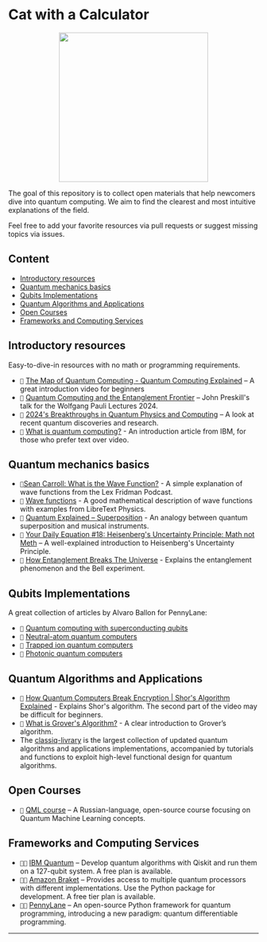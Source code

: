 # Cat with a Calculator

<p align="center">
    <img src="https://github.com/user-attachments/assets/e0d1b8eb-021e-45d1-88bf-f73a949db0e9" width="300" all>
</p>

The goal of this repository is to collect open materials that help newcomers dive into quantum computing. We aim to find the clearest and most intuitive explanations of the field.

Feel free to add your favorite resources via pull requests or suggest missing topics via issues.

## Content

- [Introductory resources](#introductory-resources)
- [Quantum mechanics basics](#quantum-mechanics-basics)
- [Qubits Implementations](#qubits-implementations)
- [Quantum Algorithms and Applications](#quantum-algorithms-and-applications)
- [Open Courses](#open-courses)
- [Frameworks and Computing Services](#frameworks-and-computing-services)


## Introductory resources

Easy-to-dive-in resources with no math or programming requirements.

- `🎥` [The Map of Quantum Computing - Quantum Computing Explained](https://www.youtube.com/watch?v=-UlxHPIEVqA&t=956s) – A great introduction video for beginners
- `🎥` [Quantum Computing and the Entanglement Frontier](https://video.ethz.ch/speakers/pauli/2024/47951dc3-59c0-479d-84d4-c472c68a02f5.html) – John Preskill's talk for the Wolfgang Pauli Lectures 2024.
- `🎥` [2024's Breakthroughs in Quantum Physics and Computing](https://www.youtube.com/watch?v=G0E-SwtfH7s) – A look at recent quantum discoveries and research.
- `📝` [What is quantum computing?](https://www.ibm.com/think/topics/quantum-computing) - An introduction article from IBM, for those who prefer text over video.

## Quantum mechanics basics


- `🎥`[Sean Carroll: What is the Wave Function?](https://www.youtube.com/watch?v=TUFC9V0sA_U) - A simple explanation of wave functions from the Lex Fridman Podcast.
- `📝` [Wave functions](https://phys.libretexts.org/Bookshelves/University_Physics/University_Physics_(OpenStax)/University_Physics_III_-_Optics_and_Modern_Physics_(OpenStax)/07%3A_Quantum_Mechanics/7.02%3A_Wavefunctions) - A good mathematical description of wave functions with examples from LibreText Physics.
- `🎥` [Quantum Explained – Superposition](https://www.youtube.com/watch?v=kmCZMLfo_ak) - An analogy between quantum superposition and musical instruments.
- `🎥` [Your Daily Equation #18: Heisenberg's Uncertainty Principle: Math not Meth](https://www.youtube.com/watch?v=DAtH4VwuFcc) – A well-explained introduction to Heisenberg's Uncertainty Principle.
- `🎥` [How Entanglement Breaks The Universe](https://www.youtube.com/watch?v=hiyKxhETXd8) - Explains the entanglement phenomenon and the Bell experiment.


## Qubits Implementations

A great collection of articles by Alvaro Ballon for PennyLane:
- `📝` [Quantum computing with superconducting qubits](https://pennylane.ai/qml/demos/tutorial_sc_qubits)
- `📝` [Neutral-atom quantum computers](https://pennylane.ai/qml/demos/tutorial_neutral_atoms)
- `📝` [Trapped ion quantum computers](https://pennylane.ai/qml/demos/tutorial_trapped_ions)
- `📝` [Photonic quantum computers](https://pennylane.ai/qml/demos/tutorial_photonics)

## Quantum Algorithms and Applications

- `🎥` [How Quantum Computers Break Encryption | Shor's Algorithm Explained](https://www.youtube.com/watch?v=lvTqbM5Dq4Q&t=227s) - Explains Shor's algorithm. The second part of the video may be difficult for beginners.
- `🎥` [What is Grover's Algorithm?](https://www.youtube.com/watch?v=_cDIzwycANg) - A clear introduction to Grover’s algorithm.
- The [classiq-livrary](https://github.com/Classiq/classiq-library) is the largest collection of updated quantum algorithms and applications implementations, accompanied by tutorials and functions to exploit high-level functional design for quantum algorithms.


## Open Courses
- `📝` [QML course](https://quantum-ods.github.io/qmlcourse/book/index.html) – A Russian-language, open-source course focusing on Quantum Machine Learning concepts.


## Frameworks and Computing Services

- `🧑‍💻` [IBM Quantum](https://www.ibm.com/quantum) – Develop quantum algorithms with Qiskit and run them on a 127-qubit system. A free plan is available.
- `🧑‍💻` [Amazon Braket](https://aws.amazon.com/braket/) – Provides access to multiple quantum processors with different implementations. Use the Python package for development. A free tier plan is available.
- `🧑‍💻` [PennyLane](https://pennylane.ai/) – An open-source Python framework for quantum programming, introducing a new paradigm: quantum differentiable programming.

---

